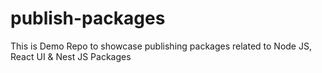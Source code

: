 # publish-packages
This is Demo Repo to showcase publishing packages related to Node JS, React UI &amp; Nest JS Packages
